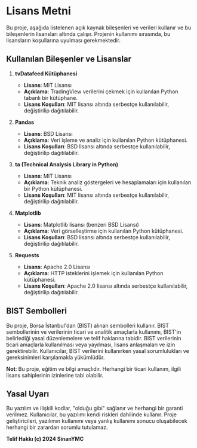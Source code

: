 # Lisans Metni

Bu proje, aşağıda listelenen açık kaynak bileşenleri ve verileri kullanır ve bu bileşenlerin lisansları altında çalışır. Projenin kullanımı sırasında, bu lisansların koşullarına uyulması gerekmektedir.

## Kullanılan Bileşenler ve Lisanslar

1. **tvDatafeed Kütüphanesi**
   - **Lisans**: MIT Lisansı
   - **Açıklama**: TradingView verilerini çekmek için kullanılan Python tabanlı bir kütüphane.
   - **Lisans Koşulları**: MIT lisansı altında serbestçe kullanılabilir, değiştirilip dağıtılabilir.

2. **Pandas**
   - **Lisans**: BSD Lisansı
   - **Açıklama**: Veri işleme ve analiz için kullanılan Python kütüphanesi.
   - **Lisans Koşulları**: BSD lisansı altında serbestçe kullanılabilir, değiştirilip dağıtılabilir.

3. **ta (Technical Analysis Library in Python)**
   - **Lisans**: MIT Lisansı
   - **Açıklama**: Teknik analiz göstergeleri ve hesaplamaları için kullanılan bir Python kütüphanesi.
   - **Lisans Koşulları**: MIT lisansı altında serbestçe kullanılabilir, değiştirilip dağıtılabilir.

4. **Matplotlib**
   - **Lisans**: Matplotlib lisansı (benzeri BSD Lisansı)
   - **Açıklama**: Veri görselleştirme için kullanılan Python kütüphanesi.
   - **Lisans Koşulları**: BSD lisansı altında serbestçe kullanılabilir, değiştirilip dağıtılabilir.

5. **Requests**
   - **Lisans**: Apache 2.0 Lisansı
   - **Açıklama**: HTTP isteklerini işlemek için kullanılan Python kütüphanesi.
   - **Lisans Koşulları**: Apache 2.0 lisansı altında serbestçe kullanılabilir, değiştirilip dağıtılabilir.

## BIST Sembolleri
Bu proje, Borsa İstanbul'dan (BIST) alınan sembolleri kullanır. BIST sembollerinin ve verilerinin ticari ve analitik amaçlarla kullanımı, BIST'in belirlediği yasal düzenlemelere ve telif haklarına tabidir. BIST verilerinin ticari amaçlarla kullanılması veya yayılması, lisans anlaşmaları ve izin gerektirebilir. Kullanıcılar, BIST verilerini kullanırken yasal sorumlulukları ve gereksinimleri karşılamakla yükümlüdür.

**Not**: Bu proje, eğitim ve bilgi amaçlıdır. Herhangi bir ticari kullanım, ilgili lisans sahiplerinin izinlerine tabi olabilir.

## Yasal Uyarı
Bu yazılım ve ilişkili kodlar, "olduğu gibi" sağlanır ve herhangi bir garanti verilmez. Kullanıcılar, bu yazılımı kendi riskleri dahilinde kullanır. Proje geliştiricileri, yazılımın kullanımı veya yanlış kullanımı sonucu oluşabilecek herhangi bir zarardan sorumlu tutulamaz.

**Telif Hakkı (c) 2024 SinanYMC**

